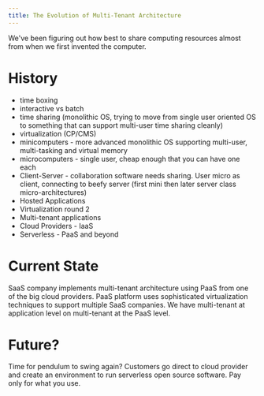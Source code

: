 ```yaml
---
title: The Evolution of Multi-Tenant Architecture
---
```


We've been figuring out how best to share computing resources almost from when we first invented the computer.

# History

* time boxing
* interactive vs batch
* time sharing (monolithic OS, trying to move from single user oriented OS to something that can support multi-user time sharing cleanly)
* virtualization (CP/CMS)
* minicomputers - more advanced monolithic OS supporting multi-user, multi-tasking and virtual memory
* microcomputers - single user, cheap enough that you can have one each
* Client-Server - collaboration software needs sharing. User micro as client, connecting to beefy server (first mini then later server class micro-architectures)
* Hosted Applications
* Virtualization round 2
* Multi-tenant applications
* Cloud Providers - IaaS
* Serverless - PaaS and beyond

# Current State

SaaS company implements multi-tenant architecture using PaaS from one of the big cloud providers. PaaS platform uses sophisticated virtualization techniques to support multiple SaaS companies. We have multi-tenant at application level on multi-tenant at the PaaS level.

# Future?

Time for pendulum to swing again? Customers go direct to cloud provider and create an environment to run serverless open source software. Pay only for what you use. 
